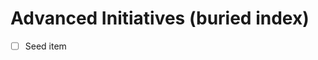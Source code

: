 <!-- status: stub; target: 150+ words -->
<!-- status: stub; target: 150+ words -->
<!-- status: stub; target: 150+ words -->
# Advanced Initiatives (buried index)

- [ ] Seed item




